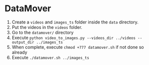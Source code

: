 # DataMover

1. Create a `videos` and `images_ts` folder inside the `data` directory.
2. Put the videos in the `videos` folder.
3. Go to the `datamover/` directory
4. Execute `python video_to_images.py --videos_dir ../videos --output_dir ../images_ts`
5. When complete, execute `chmod +777 datamover.sh` if not done so already
6. Execute `./datamover.sh ../images_ts`